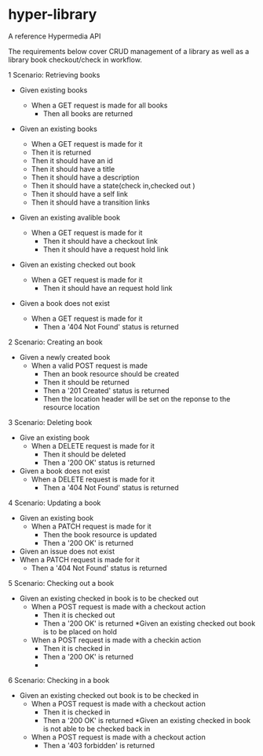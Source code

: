 hyper-library
=============

A reference Hypermedia API 

The requirements below cover CRUD management of a library as well as a library book checkout/check in workflow.

1 Scenario: Retrieving books
  * Given existing books
    * When a GET request is made for all books
      * Then all books are returned
          
  * Given an existing books
     * When a GET request is made for it
      * Then it is returned
      * Then it should have an id
      * Then it should have a title
      * Then it should have a description
      * Then it should have a state(check in,checked out )
      * Then it should have a self link
      * Then it should have a transition links
  * Given an existing avalible book
    * When a GET request is made for it
      * Then it should have a checkout link
      * Then it should have a request hold link
  * Given an existing checked out book
    * When a GET request is made for it
      * Then it should have an request hold link
  * Given a book does not exist
    * When a GET request is made for it
      * Then a '404 Not Found' status is returned
      
2 Scenario: Creating an book
   * Given a newly created book
     * When a valid POST request is made
        * Then an book resource should be created
        * Then it should be returned
        * Then a '201 Created' status is returned
        * Then the location header will be set on the reponse to the resource location
            
3 Scenario: Deleting book
  * Give an existing book
    * When a DELETE request is made for it
      * Then it should be deleted
       * Then a '200 OK' status is returned
  * Given a book does not exist
    * When a DELETE request is made for it
      * Then a '404 Not Found' status is returned
    
4 Scenario: Updating a book
  * Given an existing book
    * When a PATCH request is made for it
        * Then the book resource is updated
        * Then a '200 OK' is returned
  * Given an issue does not exist
   * When a PATCH request is made for it
        * Then a '404 Not Found' status is returned
    
5 Scenario: Checking out a book
  * Given an existing checked in book is to be checked out
    * When a POST request is made with a checkout action
        * Then it is checked out
        * Then a '200 OK' is returned
  *Given an existing checked out book is to be placed on hold 
    * When a POST request is made with a checkin action
        * Then it is checked in
        * Then a '200 OK' is returned
        * 
6 Scenario: Checking in a book
  * Given an existing checked out book is to be checked in
    * When a POST request is made with a checkout action
        * Then it is checked in
        * Then a '200 OK' is returned
  *Given an existing checked in book is not able to be checked back in
    * When a POST request is made with a checkout action
        * Then a '403 forbidden' is returned
